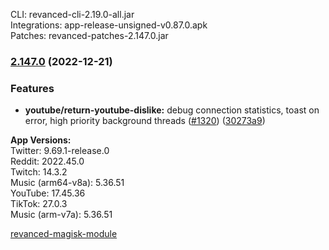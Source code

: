 CLI: revanced-cli-2.19.0-all.jar  
Integrations: app-release-unsigned-v0.87.0.apk  
Patches: revanced-patches-2.147.0.jar  

### [2.147.0](https://github.com/revanced/revanced-patches/compare/v2.146.0...v2.147.0) (2022-12-21)
### Features
* **youtube/return-youtube-dislike:** debug connection statistics, toast on error, high priority background threads ([#1320](https://github.com/revanced/revanced-patches/issues/1320)) ([30273a9](https://github.com/revanced/revanced-patches/commit/30273a9bbdd40453baeb09f26ac9d218569a3e71))

  
**App Versions:**  
Twitter: 9.69.1-release.0  
Reddit: 2022.45.0  
Twitch: 14.3.2  
Music (arm64-v8a): 5.36.51  
YouTube: 17.45.36  
TikTok: 27.0.3  
Music (arm-v7a): 5.36.51  

[revanced-magisk-module](https://github.com/j-hc/revanced-magisk-module)  
